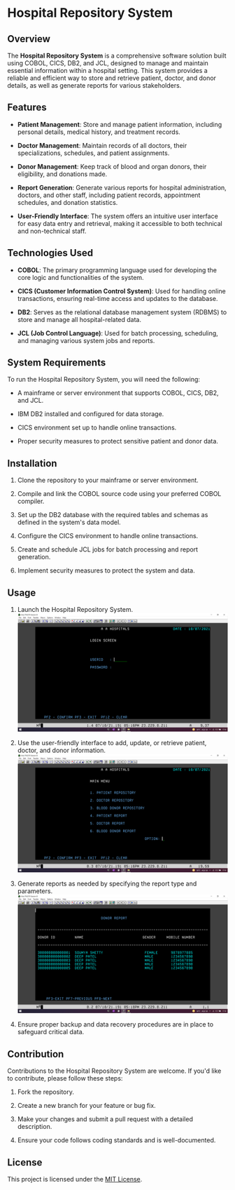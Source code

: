 # Hospital Repository System

## Overview

The **Hospital Repository System** is a comprehensive software solution built using COBOL, CICS, DB2, and JCL, designed to manage and maintain essential information within a hospital setting. This system provides a reliable and efficient way to store and retrieve patient, doctor, and donor details, as well as generate reports for various stakeholders.

## Features

- **Patient Management**: Store and manage patient information, including personal details, medical history, and treatment records.

- **Doctor Management**: Maintain records of all doctors, their specializations, schedules, and patient assignments.

- **Donor Management**: Keep track of blood and organ donors, their eligibility, and donations made.

- **Report Generation**: Generate various reports for hospital administration, doctors, and other staff, including patient records, appointment schedules, and donation statistics.

- **User-Friendly Interface**: The system offers an intuitive user interface for easy data entry and retrieval, making it accessible to both technical and non-technical staff.

## Technologies Used

- **COBOL**: The primary programming language used for developing the core logic and functionalities of the system.

- **CICS (Customer Information Control System)**: Used for handling online transactions, ensuring real-time access and updates to the database.

- **DB2**: Serves as the relational database management system (RDBMS) to store and manage all hospital-related data.

- **JCL (Job Control Language)**: Used for batch processing, scheduling, and managing various system jobs and reports.

## System Requirements

To run the Hospital Repository System, you will need the following:

- A mainframe or server environment that supports COBOL, CICS, DB2, and JCL.

- IBM DB2 installed and configured for data storage.

- CICS environment set up to handle online transactions.

- Proper security measures to protect sensitive patient and donor data.

## Installation

1. Clone the repository to your mainframe or server environment.

2. Compile and link the COBOL source code using your preferred COBOL compiler.

3. Set up the DB2 database with the required tables and schemas as defined in the system's data model.

4. Configure the CICS environment to handle online transactions.

5. Create and schedule JCL jobs for batch processing and report generation.

6. Implement security measures to protect the system and data.

## Usage

1. Launch the Hospital Repository System.
   ![Image](./Screens/1_Login_Screen.png)

2. Use the user-friendly interface to add, update, or retrieve patient, doctor, and donor information.
   ![Image](./Screens/2_Menu.png)
3. Generate reports as needed by specifying the report type and parameters.
   ![Image](./Screens/8_Donor_Report.png)
4. Ensure proper backup and data recovery procedures are in place to safeguard critical data.

## Contribution

Contributions to the Hospital Repository System are welcome. If you'd like to contribute, please follow these steps:

1. Fork the repository.

2. Create a new branch for your feature or bug fix.

3. Make your changes and submit a pull request with a detailed description.

4. Ensure your code follows coding standards and is well-documented.

## License

This project is licensed under the [MIT License](LICENSE).
